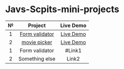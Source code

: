 # Javs-Scpits-mini-projects
| № | Project  | Live Demo  |
| :-----: | :-: | :-: |
| 1 | [Form validator](https://github.com/BogdanZots/Form-validator-Js-mini-projects-) |  [Live Demo ](https://bogdanzots.github.io/Form-validator-Js-mini-projects-/) |
| 2 | [movie picker](https://github.com/BogdanZots/film-picker-js-mini-projects) |[Live Demo](https://bogdanzots.github.io/film-picker-js-mini-projects/) |
| 1 | Form validator | #Link1 |
| 2 | Something else | Link2 |
